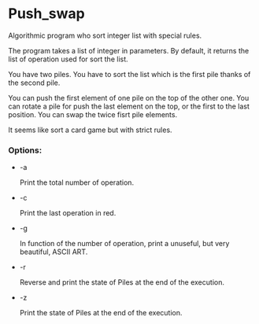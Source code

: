 # Push_swap

Algorithmic program who sort integer list with special rules.

The program takes a list of integer in parameters.
By default, it returns the list of operation used for sort the list.

You have two piles. You have to sort the list which is the first pile thanks of the second pile.

You can push the first element of one pile on the top of the other one.
You can rotate a pile for push the last element on the top, or the first to the last position.
You can swap the twice fisrt pile elements.

It seems like sort a card game but with strict rules.

### Options:

- -a

    Print the total number of operation.
- -c

    Print the last operation in red.
- -g

    In function of the number of operation, print a unuseful, but very beautiful, ASCII ART.
- -r

    Reverse and print the state of Piles at the end of the execution.
- -z

    Print the state of Piles at the end of the execution.

